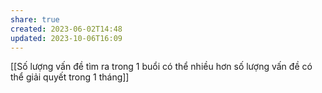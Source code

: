 ```yaml
---
share: true
created: 2023-06-02T14:48
updated: 2023-10-06T16:09
---
```

[[Số lượng vấn đề tìm ra trong 1 buổi có thể nhiều hơn số lượng vấn đề có thể giải quyết trong 1 tháng]]
